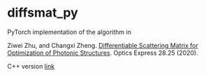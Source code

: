 # diffsmat_py
PyTorch implementation of the algorithm in

Ziwei Zhu, and Changxi Zheng. [Differentiable Scattering Matrix for Optimization of Photonic Structures](https://opg.optica.org/oe/fulltext.cfm?uri=oe-28-25-37773). Optics Express 28.25 (2020).


C++ version [link](https://github.com/Columbia-Computational-X-Lab/DiffSMat)
